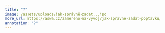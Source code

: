 ```yaml
---
title: "?"
image: /assets/uploads/jak-správně-zadat...jpg
more_url: https://aswa.cz/zamereno-na-vyvoj/jak-spravne-zadat-poptavku/
annotation: "?"
---
```

